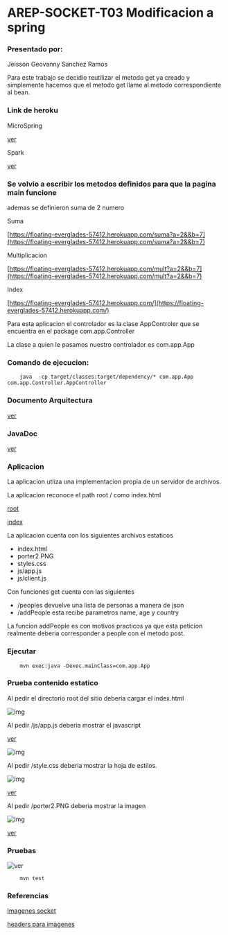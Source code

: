 # AREP-SOCKET-T03  Modificacion a spring

### Presentado por: 

Jeisson Geovanny Sanchez Ramos


Para este trabajo se decidio reutilizar el metodo get ya creado y simplemente hacemos que el metodo get llame al metodo correspondiente al bean. 

### Link de heroku

MicroSpring

[ver](https://floating-everglades-57412.herokuapp.com/)

Spark

[ver](https://enigmatic-springs-51558.herokuapp.com/)

### Se volvio a escribir los metodos definidos para que la pagina main funcione
ademas se definieron suma de 2 numero 

Suma

[https://floating-everglades-57412.herokuapp.com/suma?a=2&&b=7](https://floating-everglades-57412.herokuapp.com/suma?a=2&&b=7)

Multiplicacion

[https://floating-everglades-57412.herokuapp.com/mult?a=2&&b=7](https://floating-everglades-57412.herokuapp.com/mult?a=2&&b=7)


Index

[https://floating-everglades-57412.herokuapp.com/](https://floating-everglades-57412.herokuapp.com/)

Para esta aplicacion el controlador es la clase AppControler que se encuentra en el package com.app.Controller

La clase a quien le pasamos nuestro controlador es com.app.App

### Comando de ejecucion:

~~~
    java  -cp target/classes:target/dependency/* com.app.App com.app.Controller.AppController
~~~

### Documento Arquitectura

[ver](AREP_T_03.pdf)

### JavaDoc

[ver](javadoc)

### Aplicacion 

La aplicacion utliza una implementacion propia de un servidor de archivos.

La aplicacion reconoce el path root / como index.html

[root](https://enigmatic-springs-51558.herokuapp.com/)

[index](https://enigmatic-springs-51558.herokuapp.com/index.html)

La aplicacion cuenta con los siguientes archivos estaticos

- index.html
- porter2.PNG
- styles.css
- js/app.js
- js/client.js

Con funciones get cuenta con las siguientes

- /peoples devuelve una lista de personas a manera de json
- /addPeople esta recibe parametros name, age y country

La funcion addPeople es con motivos practicos ya que esta peticion realmente deberia corresponder a people con el metodo post.

### Ejecutar

~~~
    mvn exec:java -Dexec.mainClass=com.app.App
~~~

### Prueba contenido estatico

Al pedir el directorio root del sitio deberia cargar el index.html

![img](img/index.PNG)

Al pedir /js/app.js deberia mostrar el javascript

[ver](https://enigmatic-springs-51558.herokuapp.com/js/app.js)

![img](img/js.PNG)

Al pedir /style.css deberia mostrar la hoja de estilos.

![img](img/css.PNG)

[ver](https://enigmatic-springs-51558.herokuapp.com/style.css)

Al pedir /porter2.PNG deberia mostrar la imagen

![img](img/imagen.PNG) 

[ver](https://enigmatic-springs-51558.herokuapp.com/porter2.PNG)

### Pruebas

![ver](img/test.PNG)

~~~
    mvn test
~~~

### Referencias

[Imagenes socket](https://stackoverflow.com/questions/25086868/how-to-send-images-through-sockets-in-java)


[headers para imagenes](https://stackoverflow.com/questions/14728125/how-do-i-send-an-image-over-http-protocol-in-c)

